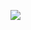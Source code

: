 ![](https://d3uepj124s5rcx.cloudfront.net/items/1A1Q1r1n090b12041c2F/Screen%20Shot%202017-03-14%20at%204.40.01%20PM.png?v=bebdf9a9)
